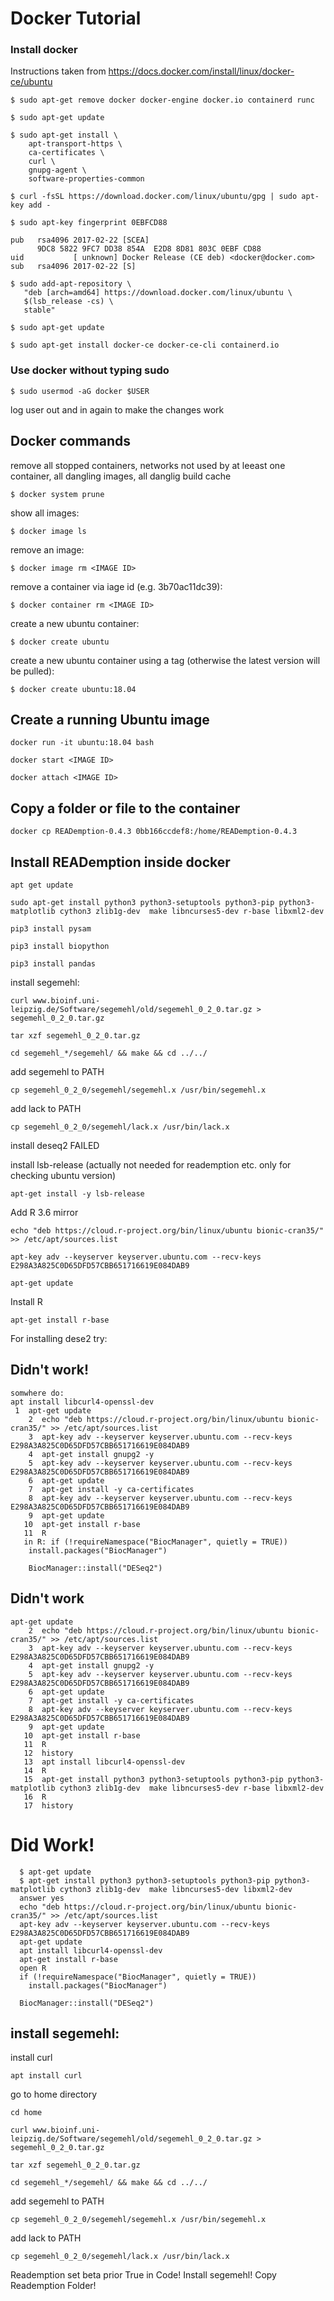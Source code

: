 # Docker Tutorial
### Install docker 
Instructions taken from https://docs.docker.com/install/linux/docker-ce/ubuntu
```
$ sudo apt-get remove docker docker-engine docker.io containerd runc
```

```
$ sudo apt-get update
```
```
$ sudo apt-get install \
    apt-transport-https \
    ca-certificates \
    curl \
    gnupg-agent \
    software-properties-common
```
```
$ curl -fsSL https://download.docker.com/linux/ubuntu/gpg | sudo apt-key add -
```
```
$ sudo apt-key fingerprint 0EBFCD88
    
pub   rsa4096 2017-02-22 [SCEA]
      9DC8 5822 9FC7 DD38 854A  E2D8 8D81 803C 0EBF CD88
uid           [ unknown] Docker Release (CE deb) <docker@docker.com>
sub   rsa4096 2017-02-22 [S]
```
```
$ sudo add-apt-repository \
   "deb [arch=amd64] https://download.docker.com/linux/ubuntu \
   $(lsb_release -cs) \
   stable"
```
```
$ sudo apt-get update
```
```
$ sudo apt-get install docker-ce docker-ce-cli containerd.io
```

### Use docker without typing sudo
```
$ sudo usermod -aG docker $USER
```
log user out and in again to make the changes work

## Docker commands
remove all stopped containers, networks not used by at leeast one container, all dangling images, all danglig build cache
```
$ docker system prune
```
show all images:
```
$ docker image ls
```
remove an image:
```
$ docker image rm <IMAGE ID>
```
remove a container via iage id (e.g. 3b70ac11dc39):
```
$ docker container rm <IMAGE ID>
```
create a new ubuntu container:
```
$ docker create ubuntu
```
create a new ubuntu container using a tag (otherwise the latest version will be pulled):
```
$ docker create ubuntu:18.04

```
## Create a running Ubuntu image
```
docker run -it ubuntu:18.04 bash

```
```
docker start <IMAGE ID>

```
```
docker attach <IMAGE ID>

```

## Copy a folder or file to the container
```
docker cp READemption-0.4.3 0bb166ccdef8:/home/READemption-0.4.3
```
## Install READemption inside docker
```
apt get update
```
```
sudo apt-get install python3 python3-setuptools python3-pip python3-matplotlib cython3 zlib1g-dev  make libncurses5-dev r-base libxml2-dev
```
```
pip3 install pysam
```
```
pip3 install biopython
```
```
pip3 install pandas
```
install segemehl:

```
curl www.bioinf.uni-leipzig.de/Software/segemehl/old/segemehl_0_2_0.tar.gz > segemehl_0_2_0.tar.gz
```
```
tar xzf segemehl_0_2_0.tar.gz
```
```
cd segemehl_*/segemehl/ && make && cd ../../
```

add segemehl to PATH
```
cp segemehl_0_2_0/segemehl/segemehl.x /usr/bin/segemehl.x
```
add lack to PATH
```
cp segemehl_0_2_0/segemehl/lack.x /usr/bin/lack.x

```
install deseq2 FAILED

install lsb-release (actually not needed for reademption etc. only for checking ubuntu version)
```
apt-get install -y lsb-release
```
Add R 3.6 mirror
```
echo "deb https://cloud.r-project.org/bin/linux/ubuntu bionic-cran35/" >> /etc/apt/sources.list
```

```
apt-key adv --keyserver keyserver.ubuntu.com --recv-keys E298A3A825C0D65DFD57CBB651716619E084DAB9
```
```
apt-get update

```
Install R
```
apt-get install r-base
```
For installing dese2 try:
## Didn't work!
```
somwhere do:
apt install libcurl4-openssl-dev
 1  apt-get update
    2  echo "deb https://cloud.r-project.org/bin/linux/ubuntu bionic-cran35/" >> /etc/apt/sources.list
    3  apt-key adv --keyserver keyserver.ubuntu.com --recv-keys E298A3A825C0D65DFD57CBB651716619E084DAB9
    4  apt-get install gnupg2 -y
    5  apt-key adv --keyserver keyserver.ubuntu.com --recv-keys E298A3A825C0D65DFD57CBB651716619E084DAB9
    6  apt-get update
    7  apt-get install -y ca-certificates
    8  apt-key adv --keyserver keyserver.ubuntu.com --recv-keys E298A3A825C0D65DFD57CBB651716619E084DAB9
    9  apt-get update
   10  apt-get install r-base
   11  R
   in R: if (!requireNamespace("BiocManager", quietly = TRUE))
    install.packages("BiocManager")

    BiocManager::install("DESeq2")

```
## Didn't work
```
apt-get update
    2  echo "deb https://cloud.r-project.org/bin/linux/ubuntu bionic-cran35/" >> /etc/apt/sources.list
    3  apt-key adv --keyserver keyserver.ubuntu.com --recv-keys E298A3A825C0D65DFD57CBB651716619E084DAB9
    4  apt-get install gnupg2 -y
    5  apt-key adv --keyserver keyserver.ubuntu.com --recv-keys E298A3A825C0D65DFD57CBB651716619E084DAB9
    6  apt-get update
    7  apt-get install -y ca-certificates
    8  apt-key adv --keyserver keyserver.ubuntu.com --recv-keys E298A3A825C0D65DFD57CBB651716619E084DAB9
    9  apt-get update
   10  apt-get install r-base
   11  R
   12  history
   13  apt install libcurl4-openssl-dev
   14  R
   15  apt-get install python3 python3-setuptools python3-pip python3-matplotlib cython3 zlib1g-dev  make libncurses5-dev r-base libxml2-dev
   16  R
   17  history

```
# Did Work!
```
  $ apt-get update
  $ apt-get install python3 python3-setuptools python3-pip python3-matplotlib cython3 zlib1g-dev  make libncurses5-dev libxml2-dev
  answer yes
  echo "deb https://cloud.r-project.org/bin/linux/ubuntu bionic-cran35/" >> /etc/apt/sources.list
  apt-key adv --keyserver keyserver.ubuntu.com --recv-keys E298A3A825C0D65DFD57CBB651716619E084DAB9
  apt-get update
  apt install libcurl4-openssl-dev
  apt-get install r-base
  open R
  if (!requireNamespace("BiocManager", quietly = TRUE))
    install.packages("BiocManager")
    
  BiocManager::install("DESeq2")
```
## install segemehl:
install curl
```
apt install curl
```
go to home directory
```
cd home
```
```
curl www.bioinf.uni-leipzig.de/Software/segemehl/old/segemehl_0_2_0.tar.gz > segemehl_0_2_0.tar.gz
```
```
tar xzf segemehl_0_2_0.tar.gz
```
```
cd segemehl_*/segemehl/ && make && cd ../../
```

add segemehl to PATH
```
cp segemehl_0_2_0/segemehl/segemehl.x /usr/bin/segemehl.x
```
add lack to PATH
```
cp segemehl_0_2_0/segemehl/lack.x /usr/bin/lack.x
```
Reademption set beta prior True in Code!
Install segemehl!
Copy Reademption Folder!
